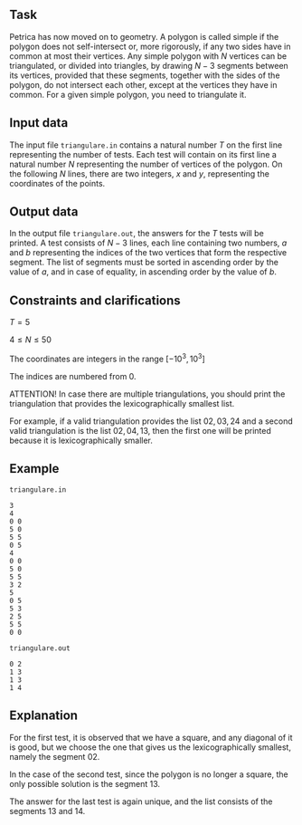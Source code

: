 ## Task

Petrica has now moved on to geometry. A polygon is called simple if the polygon does not self-intersect or, more rigorously, if any two sides have in common at most their vertices. Any simple polygon with $N$ vertices can be triangulated, or divided into triangles, by drawing $N - 3$ segments between its vertices, provided that these segments, together with the sides of the polygon, do not intersect each other, except at the vertices they have in common. For a given simple polygon, you need to triangulate it.

## Input data

The input file `triangulare.in` contains a natural number $T$ on the first line representing the number of tests. Each test will contain on its first line a natural number $N$ representing the number of vertices of the polygon. On the following $N$ lines, there are two integers, $x$ and $y$, representing the coordinates of the points.

## Output data

In the output file `triangulare.out`, the answers for the $T$ tests will be printed. A test consists of $N - 3$ lines, each line containing two numbers, $a$ and $b$ representing the indices of the two vertices that form the respective segment. The list of segments must be sorted in ascending order by the value of $a$, and in case of equality, in ascending order by the value of $b$.

## Constraints and clarifications

$T = 5$

$4 \leq N \leq 50$

The coordinates are integers in the range $[-10^3, 10^3]$

The indices are numbered from $0$.

ATTENTION! In case there are multiple triangulations, you should print the triangulation that provides the lexicographically smallest list.

For example, if a valid triangulation provides the list $0 2, 0 3, 2 4$ and a second valid triangulation is the list $0 2, 0 4, 1 3$, then the first one will be printed because it is lexicographically smaller.

## Example

`triangulare.in`
```
3
4
0 0
5 0
5 5
0 5
4
0 0
5 0
5 5
3 2
5
0 5
5 3
2 5
5 5
0 0
```

`triangulare.out`
```
0 2
1 3
1 3
1 4
```

## Explanation

For the first test, it is observed that we have a square, and any diagonal of it is good, but we choose the one that gives us the lexicographically smallest, namely the segment $0 2$.

In the case of the second test, since the polygon is no longer a square, the only possible solution is the segment $1 3$.

The answer for the last test is again unique, and the list consists of the segments $1 3$ and $1 4$.